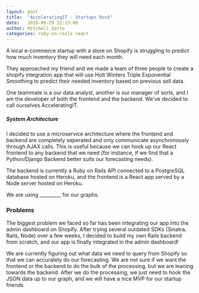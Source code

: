 ```yaml
---
layout: post
title:  "AcceleratingIT - Startups Rock"
date:   2018-09-29 22:15:00
author: Mitchell Sotto
categories: ruby-on-rails react
---
```

A local e-commerce startup with a store on Shopify is struggling to predict how much inventory they will need each month. 

They approached my friend and we made a team of three people to create a shopify integration app that will use Holt Winters Triple Exponential Smoothing to predict their needed inventory based on previous sell data. 

One teammate is a our data analyst, another is our manager of sorts, and I am the developer of both the frontend and the backend. We've decided to call ourselves AcceleratingIT.

##### System Architecture
I decided to use a microservice architecture where the frontend and backend are completely seperated and only communicate asynchronously through AJAX calls. This is useful because we can hook up our React frontend to any backend that we need (for instance, if we find that a Python/Django Backend better suits our forecasting needs).

The backend is currently a Ruby on Rails API connected to a PostgreSQL database hosted on Heroku, and the frontend is a React app served by a Node server hosted on Heroku.

We are using _________ for our graphs.

### Problems
The biggest problem we faced so far has been integrating our app into the admin dashboard on Shopify. After trying several outdated SDKs (Sinatra, Rails, Node) over a few weeks, I decided to build my own Rails backend from scratch, and our app is finally integrated in the admin dashboard!

We are currently figuring out what data we need to query from Shopify so that we can accurately do our forecasting. We are not sure if we want the frontend or the backend to do the bulk of the processing, but we are leaning towards the backend. After we do the processing, we just need to hook the JSON data up to our graph, and we will have a nice MVP for our startup friends
